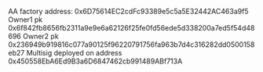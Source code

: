 AA factory address: 0x6D75614EC2cdFc93389e5c5a5E32442AC463a9f5
Owner1 pk 0x6f842fb8656fb2311a9e9e6a62126f25fe0fd56ede5d338200a7ed5f54d48696
Owner2 pk 0x236949b919816c077a90125f96220791756fa963b7d4c316282dd0500158eb27
Multisig deployed on address 0x450558EbA6Ed9B3a6D6847462cb991489ABf713A